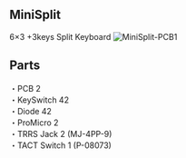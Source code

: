 MiniSplit
---
6×3 +3keys Split Keyboard
![MiniSplit-PCB1](https://pbs.twimg.com/media/DS_NiDOVAAA4gi6.jpg:large "MiniSplit-PCB-3D")

Parts
---
・PCB 2  
・KeySwitch 42  
・Diode 42  
・ProMicro 2  
・TRRS Jack 2 (MJ-4PP-9)  
・TACT Switch 1 (P-08073)  